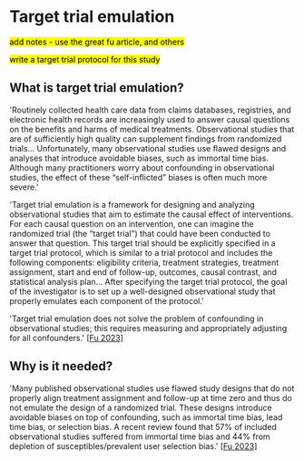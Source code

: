 # Target trial emulation

<mark>add notes - use the great fu article, and others</mark>

<mark>write a target trial protocol for this study</mark>

## What is target trial emulation?

'Routinely collected health care data from claims databases, registries, and electronic health records are increasingly used to answer causal questions on the benefits and harms of medical treatments. Observational studies that are of sufficiently high quality can supplement findings from randomized trials... Unfortunately, many observational studies use flawed designs and analyses that introduce avoidable biases, such as immortal time bias. Although many practitioners worry about confounding in observational studies, the effect of these “self-inflicted” biases is often much more severe.'

'Target trial emulation is a framework for designing and analyzing observational studies that aim to estimate the causal effect of interventions. For each causal question on an intervention, one can imagine the randomized trial (the “target trial”) that could have been conducted to answer that question. This target trial should be explicitly specified in a target trial protocol, which is similar to a trial protocol and includes the following components: eligibility criteria, treatment strategies, treatment assignment, start and end of follow-up, outcomes, causal contrast, and statistical analysis plan... After specifying the target trial protocol, the goal of the investigator is to set up a well-designed observational study that properly emulates each component of the protocol.'

'Target trial emulation does not solve the problem of confounding in observational studies; this requires measuring and appropriately adjusting for all confounders.' [[Fu 2023]](https://doi.org/10.1681/ASN.0000000000000152)

## Why is it needed?

'Many published observational studies use flawed study designs that do not properly align treatment assignment and follow-up at time zero and thus do not emulate the design of a randomized trial. These designs introduce avoidable biases on top of confounding, such as immortal time bias, lead time bias, or selection bias. A recent review found that 57% of included observational studies suffered from immortal time bias and 44% from depletion of susceptibles/prevalent user selection bias.' [[Fu 2023]](https://doi.org/10.1681/ASN.0000000000000152)